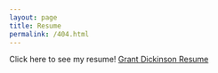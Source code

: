 ```yaml
---
layout: page
title: Resume
permalink: /404.html
---
```


Click here to see my resume!
[Grant Dickinson Resume](https://docs.google.com/document/d/1XXggTFgzANMEfCp_pqWKpk62hx9IZZ1UMiphLakSJcs/edit?usp=sharing)

